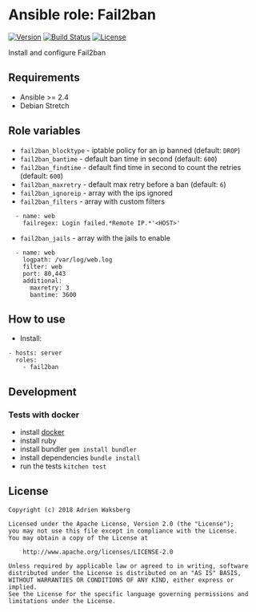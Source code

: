 # Ansible role: Fail2ban
[![Version](https://img.shields.io/badge/latest_version-1.0.1-green.svg)](https://git.yaegashi.fr/nishiki/ansible-role-fail2ban/releases)
[![Build Status](https://travis-ci.org/nishiki/ansible-role-fail2ban.svg?branch=master)](https://travis-ci.org/nishiki/ansible-role-fail2ban)
[![License](https://img.shields.io/badge/license-Apache--2.0-blue.svg)](https://git.yaegashi.fr/nishiki/ansible-role-fail2ban/src/branch/master/LICENSE)

Install and configure Fail2ban

## Requirements

* Ansible >= 2.4
* Debian Stretch

## Role variables

* `fail2ban_blocktype` - iptable policy for an ip banned (default: `DROP`)
* `fail2ban_bantime` - default ban time in second (default: `600`)
* `fail2ban_findtime` - default find time in second to count the retries (default: `600`)
* `fail2ban_maxretry` - default max retry before a ban (default: `6`)
* `fail2ban_ignoreip` - array with the ips ignored
* `fail2ban_filters` - array with custom filters

```
  - name: web
    failregex: Login failed.*Remote IP.*'<HOST>' 
```

* `fail2ban_jails` -  array with the jails to enable

```
  - name: web
    logpath: /var/log/web.log
    filter: web
    port: 80,443
    additional:
      maxretry: 3
      bantime: 3600
```

## How to use

 * Install:

```
- hosts: server
  roles:
    - fail2ban
```

## Development
### Tests with docker

* install [docker](https://docs.docker.com/engine/installation/)
* install ruby
* install bundler `gem install bundler`
* install dependencies `bundle install`
* run the tests `kitchen test`

## License

```
Copyright (c) 2018 Adrien Waksberg

Licensed under the Apache License, Version 2.0 (the "License");
you may not use this file except in compliance with the License.
You may obtain a copy of the License at

    http://www.apache.org/licenses/LICENSE-2.0

Unless required by applicable law or agreed to in writing, software
distributed under the License is distributed on an "AS IS" BASIS,
WITHOUT WARRANTIES OR CONDITIONS OF ANY KIND, either express or implied.
See the License for the specific language governing permissions and
limitations under the License.
```
